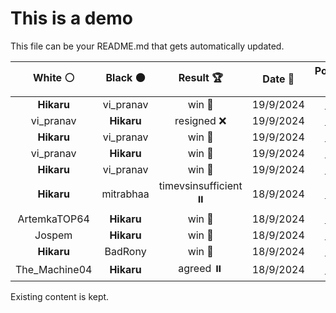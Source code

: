 # This is a demo

This file can be your README.md that gets automatically updated.

<!--START_SECTION:chessStats-->
<!-- Automatically generated with https://github.com/Balastrong/chess-stats-action -->

| White ⚪ | Black ⚫ | Result 🏆 | Date 📅 | Position 🗺️ |
|:---:|:---:|:---:|:---:|:---:|
| **Hikaru** | vi_pranav | win 🥇 | 19/9/2024 | <a href="http://www.ee.unb.ca/cgi-bin/tervo/fen.pl?select=8/4R1p1/P1k2p1p/5P2/2Pn4/4p1PP/5r2/1KR5 b - -">Link</a> |
| vi_pranav | **Hikaru** | resigned ❌ | 19/9/2024 | <a href="http://www.ee.unb.ca/cgi-bin/tervo/fen.pl?select=3k4/5p2/3Pn3/1p2P2N/8/4K3/8/5R2 b - -">Link</a> |
| **Hikaru** | vi_pranav | win 🥇 | 19/9/2024 | <a href="http://www.ee.unb.ca/cgi-bin/tervo/fen.pl?select=8/k7/1Q4P1/1pP5/p6P/P7/1KP3rr/8 b - -">Link</a> |
| vi_pranav | **Hikaru** | win 🥇 | 19/9/2024 | <a href="http://www.ee.unb.ca/cgi-bin/tervo/fen.pl?select=8/kpR5/p2N2p1/2N2p1p/4p2P/8/2r5/1r3BK1 w - -">Link</a> |
| **Hikaru** | vi_pranav | win 🥇 | 19/9/2024 | <a href="http://www.ee.unb.ca/cgi-bin/tervo/fen.pl?select=2r2rk1/5pp1/1bQN2p1/4pqPn/1P5P/P3PB2/1K3P2/3R3R b - -">Link</a> |
| **Hikaru** | mitrabhaa | timevsinsufficient ⏸️ | 18/9/2024 | <a href="http://www.ee.unb.ca/cgi-bin/tervo/fen.pl?select=8/3k2K1/8/q7/8/8/8/8 b - -">Link</a> |
| ArtemkaTOP64 | **Hikaru** | win 🥇 | 18/9/2024 | <a href="http://www.ee.unb.ca/cgi-bin/tervo/fen.pl?select=8/p7/P7/8/3k4/3p4/2nK4/4q3 w - -">Link</a> |
| Jospem | **Hikaru** | win 🥇 | 18/9/2024 | <a href="http://www.ee.unb.ca/cgi-bin/tervo/fen.pl?select=8/pp1k3r/4p3/1P2R3/3P2r1/4B3/P6K/8 w - -">Link</a> |
| **Hikaru** | BadRony | win 🥇 | 18/9/2024 | <a href="http://www.ee.unb.ca/cgi-bin/tervo/fen.pl?select=4k3/4n3/p6p/1p6/5q2/6RQ/P5PK/8 b - -">Link</a> |
| The_Machine04 | **Hikaru** | agreed ⏸️ | 18/9/2024 | <a href="http://www.ee.unb.ca/cgi-bin/tervo/fen.pl?select=8/8/3b4/1Bp5/1kP3K1/8/8/8 b - -">Link</a> |

<!--END_SECTION:chessStats-->

Existing content is kept.
